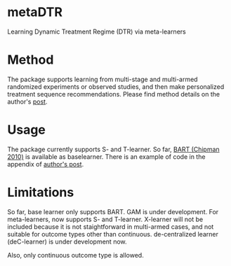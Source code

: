 # metaDTR
Learning Dynamic Treatment Regime (DTR) via meta-learners

# Method
The package supports learning from multi-stage and multi-armed randomized experiments or observed studies, and then make personalized treatment sequence recommendations.
Please find method details on the author's [post](https://jzhou.org/posts/optdtr/). 

# Usage
The package currently supports S- and T-learner. So far, [BART (Chipman 2010)](https://projecteuclid.org/journals/annals-of-applied-statistics/volume-4/issue-1/BART-Bayesian-additive-regression-trees/10.1214/09-AOAS285.full) is available as baselearner. 
There is an example of code in the appendix of [author's post](https://jzhou.org/posts/optdtr/).

# Limitations
So far, base learner only supports BART. GAM is under development. For meta-learners, now supports S- and T-learner. X-learner will not be included because it is not staightforward in multi-armed cases, and not suitable for outcome types other than continuous. de-centralized learner (deC-learner) is under development now.

Also, only continuous outcome type is allowed. 
